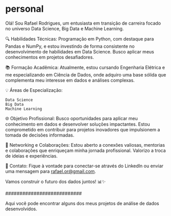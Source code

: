 # personal

Olá! Sou Rafael Rodrigues, um entusiasta em transição de carreira focado no universo Data Science, Big Data e Machine Learning.

🔍 Habilidades Técnicas: Programação em Python, com destaque para Pandas e NumPy, e estou investindo de forma consistente no desenvolvimento de habilidades em Data Science. Busco aplicar meus conhecimentos em projetos desafiadores.

📚 Formação Acadêmica: Atualmente, estou cursando Engenharia Elétrica e me especializando em Ciência de Dados, onde adquiro uma base sólida que complementa meu interesse em dados e análises complexas.

💡 Áreas de Especialização:

    Data Science
    Big Data
    Machine Learning

🌐 Objetivo Profissional: Busco oportunidades para aplicar meu conhecimento em dados e desenvolver soluções impactantes. Estou comprometido em contribuir para projetos inovadores que impulsionem a tomada de decisões informadas.

🤝 Networking e Colaborações: Estou aberto a conexões valiosas, mentorias e colaborações que enriqueçam minha jornada profissional. Valorizo a troca de ideias e experiências.

📧 Contato: Fique à vontade para conectar-se através do LinkedIn ou enviar uma mensagem para rafael.or@gmail.com. 

Vamos construir o futuro dos dados juntos! 📊✨

###########################

Aqui você pode encontrar alguns dos meus projetos de análise de dados desenvolvidos.